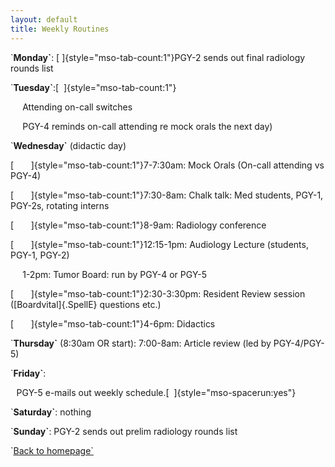 ```yaml
---
layout: default
title: Weekly Routines
---
```

<p class="MsoNormal" style="margin-left:0in;text-indent:0in">
`<b>Monday`</b>: [ ]{style="mso-tab-count:1"}PGY-2 sends out final radiology rounds list
</p>
<p class="MsoNormal" style="margin-left:0in;text-indent:0in">
`<b>Tuesday`</b>:[  ]{style="mso-tab-count:1"}
</p>
<p class="MsoNormal" style="margin-left:0in;text-indent:.2in">
Attending on-call
switches
</p>
<p class="MsoNormal" style="margin-left:0in;text-indent:.2in">
PGY-4 reminds
on-call attending re mock orals the next day)
</p>
<p class="MsoNormal" style="margin-left:0in;text-indent:0in">
`<b>Wednesday`</b>
(didactic day)
</p>
<p class="MsoNormal" style="margin-left:0in;text-indent:0in">
[       ]{style="mso-tab-count:1"}7-7:30am: Mock Orals (On-call attending
vs PGY-4)
</p>
<p class="MsoNormal" style="margin-left:0in;text-indent:0in">
[       ]{style="mso-tab-count:1"}7:30-8am: Chalk talk: Med students,
PGY-1, PGY-2s, rotating interns
</p>
<p class="MsoNormal" style="margin-left:0in;text-indent:0in">
[       ]{style="mso-tab-count:1"}8-9am: Radiology conference
</p>
<p class="MsoNormal" style="margin-left:0in;text-indent:0in">
[       ]{style="mso-tab-count:1"}12:15-1pm: Audiology Lecture (students,
PGY-1, PGY-2)
</p>
<p class="MsoNormal" style="margin-left:0in;text-indent:.2in">
1-2pm: Tumor Board:
run by PGY-4 or PGY-5
</p>
<p class="MsoNormal" style="margin-left:0in;text-indent:0in">
[       ]{style="mso-tab-count:1"}2:30-3:30pm: Resident Review session ([Boardvital]{.SpellE} questions etc.)
</p>
<p class="MsoNormal" style="margin-left:0in;text-indent:0in">
[       ]{style="mso-tab-count:1"}4-6pm: Didactics
</p>
<p class="MsoNormal" style="margin-left:0in;text-indent:0in">
`<b>Thursday`</b>
(8:30am OR start): 7:00-8am: Article review (led by PGY-4/PGY-5)
</p>
<p class="MsoNormal" style="margin-left:0in;text-indent:0in">
`<b>Friday`</b>:
</p>
<p class="MsoNormal" style="margin-left:0in;text-indent:.1in">
PGY-5 e-mails out
weekly schedule.[  ]{style="mso-spacerun:yes"}
</p>
<p class="MsoNormal" style="margin-left:0in;text-indent:0in">
`<b>Saturday`</b>:
nothing
</p>
<p class="MsoNormal" style="margin-left:0in;text-indent:0in">
`<b>Sunday`</b>: PGY-2
sends out prelim radiology rounds list
</p>
<p class="MsoNormal" style="margin-left:0in;text-indent:0in">
</p>
<p>
`<a href='index.html'>Back to homepage`</a>
</p>
